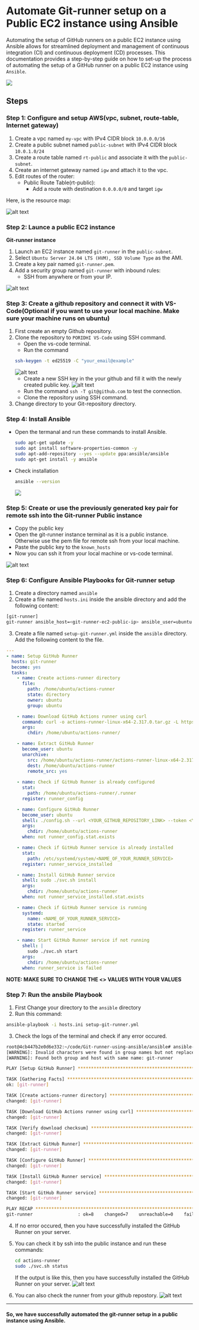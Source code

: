 # Automate Git-runner setup on a Public EC2 instance using Ansible

Automating the setup of GitHub runners on a public EC2 instance using Ansible allows for streamlined deployment and management of continuous integration (CI) and continuous deployment (CD) processes. 
This documentation provides a step-by-step guide on how to set-up the process of automating the setup of a GitHub runner on a public EC2 instance using `Ansible`.

![](./images/ansible-jenkins.drawio.png)

## Steps

### Step 1: Configure and setup AWS(vpc, subnet, route-table, Internet gateway)

1. Create a vpc named `my-vpc` with IPv4 CIDR block `10.0.0.0/16`
2. Create a public subnet named `public-subnet` with IPv4 CIDR block `10.0.1.0/24`
3. Create a route table named `rt-public` and associate it with the `public-subnet`.
4. Create an internet gateway named `igw` and attach it to the vpc.
5. Edit routes of the router:
    - Public Route Table(rt-public):
        - Add a route with destination `0.0.0.0/0` and target `igw`

Here, is the resource map:

![alt text](https://github.com/Konami33/Git-runner-using-ansible/raw/main/images/image-4.png)

### Step 2: Launce a public EC2 instance

**Git-runner instance**

1. Launch an EC2 instance named `git-runner` in the `public-subnet`.
2. Select `Ubuntu Server 24.04 LTS (HVM), SSD Volume Type` as the AMI.
3. Create a key pair named `git-runner.pem`.
4. Add a security group named `git-runner` with inbound rules:
    - SSH from anywhere or from your IP.

![alt text](https://github.com/Konami33/Git-runner-using-ansible/raw/main/images/image-5.png)


### Step 3: Create a github repository and connect it with VS-Code(Optional if you want to use your local machine. Make sure your machine runs on ubuntu)

1. First create an empty Github repository.
2. Clone the repository to `PORIDHI VS-Code` using SSH command.
    - Open the vs-code terminal.
    - Run the command 
    ```sh
    ssh-keygen -t ed25519 -C "your_email@example"
    ```
    ![alt text](https://github.com/Konami33/Git-runner-using-ansible/raw/main/images/image-6.png)
    - Create a new SSH key in the your github and fill it with the newly created public key.
    ![alt text](https://github.com/Konami33/Git-runner-using-ansible/raw/main/images/image.png)
    - Run the command `ssh -T git@github.com` to test the connection.
    - Clone the repository using SSH command.
3. Change directory to your Git-repository directory.


### Step 4: Install Ansible

- Open the termanal and run these commands to install Ansible.
    ```sh
    sudo apt-get update -y
    sudo apt install software-properties-common -y
    sudo apt-add-repository --yes --update ppa:ansible/ansible
    sudo apt-get install -y ansible
    ```
- Check installation
    ```sh
    ansible --version
    ```
    ![](https://github.com/Konami33/Git-runner-using-ansible/raw/main/images/image-8.png)

### Step 5: Create or use the previously generated key pair for remote ssh into the Git-runner Public instance
- Copy the public key
- Open the git-runner instance terminal as it is a public instance. Otherwise use the pem file for remote ssh from your local machine. 
- Paste the public key to the `known_hosts`
- Now you can ssh it from your local machine or vs-code terminal.

![alt text](https://github.com/Konami33/Git-runner-using-ansible/raw/main/images/image-1.png)

### Step 6: Configure Ansible Playbooks for Git-runner setup

1. Create a directory named `ansible`
2. Create a file named `hosts.ini` inside the ansible directory and add the following content:
```sh
[git-runner]
git-runner ansible_host=<git-runner-ec2-public-ip> ansible_user=ubuntu ansible_ssh_private_key_file=~/.ssh/id_rsa
```
3. Create a file named `setup-git-runner.yml` inside the `ansible` directory. Add the following content to the file.
```yml
---
- name: Setup GitHub Runner
  hosts: git-runner
  become: yes
  tasks:
    - name: Create actions-runner directory
      file:
        path: /home/ubuntu/actions-runner
        state: directory
        owner: ubuntu
        group: ubuntu

    - name: Download GitHub Actions runner using curl
      command: curl -o actions-runner-linux-x64-2.317.0.tar.gz -L https://github.com/actions/runner/releases/download/v2.317.0/actions-runner-linux-x64-2.317.0.tar.gz
      args:
        chdir: /home/ubuntu/actions-runner/

    - name: Extract GitHub Runner
      become_user: ubuntu
      unarchive:
        src: /home/ubuntu/actions-runner/actions-runner-linux-x64-2.317.0.tar.gz
        dest: /home/ubuntu/actions-runner
        remote_src: yes
    
    - name: Check if GitHub Runner is already configured
      stat:
        path: /home/ubuntu/actions-runner/.runner
      register: runner_config

    - name: Configure GitHub Runner
      become_user: ubuntu
      shell: ./config.sh --url <YOUR_GITHUB_REPOSITORY_LINK> --token <YOUR_GITHUB_RUNNER_TOKEN> --name "Git-runner" --unattended
      args:
        chdir: /home/ubuntu/actions-runner
      when: not runner_config.stat.exists

    - name: Check if GitHub Runner service is already installed
      stat:
        path: /etc/systemd/system/<NAME_OF_YOUR_RUNNER_SERVICE>
      register: runner_service_installed

    - name: Install GitHub Runner service
      shell: sudo ./svc.sh install
      args:
        chdir: /home/ubuntu/actions-runner  
      when: not runner_service_installed.stat.exists

    - name: Check if GitHub Runner service is running
      systemd:
        name: <NAME_OF_YOUR_RUNNER_SERVICE>
        state: started
      register: runner_service

    - name: Start GitHub Runner service if not running
      shell: |
        sudo ./svc.sh start
      args:
        chdir: /home/ubuntu/actions-runner
      when: runner_service is failed
```
**NOTE: MAKE SURE TO CHANGE THE <> VALUES WITH YOUR VALUES**

### Step 7: Run the ansbile Playbook

1. First Change your directory to the `ansible` directory
2. Run this command:
```sh
ansible-playbook -i hosts.ini setup-git-runner.yml
```
3. Check the logs of the terminal and check if any error occured.
```sh
root@4cb447b2e0d6e332:~/code/Git-runner-using-ansible/ansible# ansible-playbook -i hosts.ini setup-git-runner.yml
[WARNING]: Invalid characters were found in group names but not replaced, use -vvvv to see details
[WARNING]: Found both group and host with same name: git-runner

PLAY [Setup GitHub Runner] *******************************************************************************************************

TASK [Gathering Facts] *******************************************************************************************************
ok: [git-runner]

TASK [Create actions-runner directory] *******************************************************************************************************
changed: [git-runner]

TASK [Download GitHub Actions runner using curl] *******************************************************************************************************
changed: [git-runner]

TASK [Verify download checksum] *******************************************************************************************************
changed: [git-runner]

TASK [Extract GitHub Runner] *******************************************************************************************************
changed: [git-runner]

TASK [Configure GitHub Runner] *******************************************************************************************************
changed: [git-runner]

TASK [Install GitHub Runner service] *******************************************************************************************************
changed: [git-runner]

TASK [Start GitHub Runner service] *******************************************************************************************************
changed: [git-runner]

PLAY RECAP *******************************************************************************************************
git-runner                 : ok=8    changed=7    unreachable=0    failed=0    skipped=0    rescued=0    ignored=0   
```

4. If no error occured, then you have successfully installed the GitHub Runner on your server.

5. You can check it by ssh into the public instance and run these commands:
    ```sh
    cd actions-runner
    sudo ./svc.sh status
    ```
    If the output is like this, then you have successfully installed the GitHub Runner on your server.
    ![alt text](https://github.com/Konami33/Git-runner-using-ansible/raw/main/images/image-2.png)

6. You can also check the runner from your github repostory.
    ![alt text](https://github.com/Konami33/Git-runner-using-ansible/raw/main/images/image-3.png)

---

#### So, we have successfully automated the git-runner setup in a public instance using Ansible. 
